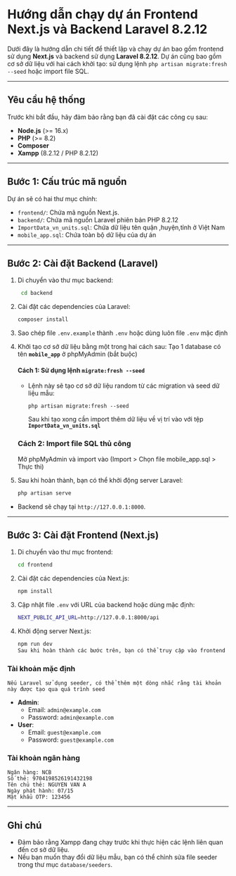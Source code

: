 # Hướng dẫn chạy dự án Frontend Next.js và Backend Laravel 8.2.12

Dưới đây là hướng dẫn chi tiết để thiết lập và chạy dự án bao gồm frontend sử dụng **Next.js** và backend sử dụng **Laravel 8.2.12**. Dự án cũng bao gồm cơ sở dữ liệu với hai cách khởi tạo: sử dụng lệnh `php artisan migrate:fresh --seed` hoặc import file SQL.

---

## Yêu cầu hệ thống

Trước khi bắt đầu, hãy đảm bảo rằng bạn đã cài đặt các công cụ sau:

- **Node.js** (>= 16.x)
- **PHP** (>= 8.2)
- **Composer**
- **Xampp** (8.2.12 / PHP 8.2.12)

---

## Bước 1: Cấu trúc mã nguồn

Dự án sẽ có hai thư mục chính:

- `frontend/`: Chứa mã nguồn Next.js.
- `backend/`: Chứa mã nguồn Laravel phiên bản PHP 8.2.12
- `ImportData_vn_units.sql`: Chứa dữ liệu tên quận ,huyện,tỉnh ở Việt Nam
- `mobile_app.sql`: Chứa toàn bộ dữ liệu của dự án

---

## Bước 2: Cài đặt Backend (Laravel)

1. Di chuyển vào thư mục backend:
   ```bash
    cd backend
   ```
2. Cài đặt các dependencies của Laravel:
   ```bash
   composer install
   ```
3. Sao chép file `.env.example` thành `.env` hoặc dùng luôn file `.env` mặc định

4. Khởi tạo cơ sở dữ liệu bằng một trong hai cách sau:
   Tạo 1 database có tên **`mobile_app`** ở phpMyAdmin (bắt buộc)

   #### Cách 1: Sử dụng lệnh `migrate:fresh --seed`

   - Lệnh này sẽ tạo cơ sở dữ liệu random từ các migration và seed dữ liệu mẫu:
     ```
     php artisan migrate:fresh --seed
     ```
     Sau khi tạo xong cần import thêm dữ liệu về vị trí vào với tệp **`ImportData_vn_units.sql`**

   ### Cách 2: Import file SQL thủ công

   Mở phpMyAdmin và import vào (Import > Chọn file mobile_app.sql > Thực thi)

5. Sau khi hoàn thành, bạn có thể khởi động server
   Laravel:
   ```bash
   php artisan serve

- Backend sẽ chạy tại `http://127.0.0.1:8000`.

---

## Bước 3: Cài đặt Frontend (Next.js)

1. Di chuyển vào thư mục frontend:
   ```bash
   cd frontend
   ```
2. Cài đặt các dependencies của Next.js:
   ```bash
   npm install
   ```
3. Cập nhật file `.env` với URL của backend hoặc dùng mặc định:
   ```bash
   NEXT_PUBLIC_API_URL=http://127.0.0.1:8000/api
   ```
4. Khởi động server Next.js:
   ```bash
   npm run dev
   Sau khi hoàn thành các bước trên, bạn có thể truy cập vào frontend tại `http://localhost:3000`
   ```

### Tài khoản mặc định

    Nếu Laravel sử dụng seeder, có thể thêm một dòng nhắc rằng tài khoản này được tạo qua quá trình seed

- **Admin**:
  - Email: `admin@example.com`
  - Password: `admin@example.com`
- **User**:
  - Email: `guest@example.com`
  - Password: `guest@example.com`

### Tài khoản ngân hàng

```plaintext
Ngân hàng: NCB
Số thẻ: 9704198526191432198
Tên chủ thẻ: NGUYEN VAN A
Ngày phát hành: 07/15
Mật khẩu OTP: 123456
```

---

## Ghi chú

- Đảm bảo rằng Xampp đang chạy trước khi thực hiện các lệnh liên quan đến cơ sở dữ liệu.
- Nếu bạn muốn thay đổi dữ liệu mẫu, bạn có thể chỉnh sửa file seeder trong thư mục `database/seeders`.
